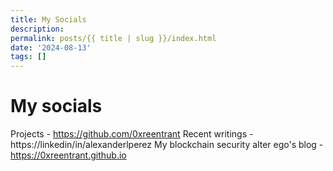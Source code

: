 ```yaml
---
title: My Socials
description: 
permalink: posts/{{ title | slug }}/index.html
date: '2024-08-13'
tags: []
---
```


# My socials

Projects - https://github.com/0xreentrant 
Recent writings - https://linkedin/in/alexanderlperez
My blockchain security alter ego's blog - https://0xreentrant.github.io

